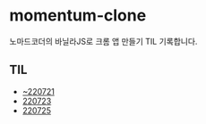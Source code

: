 # momentum-clone

노마드코더의 바닐라JS로 크롬 앱 만들기 TIL 기록합니다.

## TIL

- [~220721](TIL/~220721.md)
- [220723](TIL/220723.md)
- [220725](TIL/220725.md)
